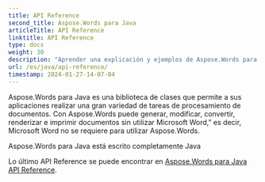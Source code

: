 ```yaml
---
title: API Reference
second_title: Aspose.Words para Java
articleTitle: API Reference
linktitle: API Reference
type: docs
weight: 30
description: "Aprender una explicación y ejemplos de Aspose.Words para Java clases y métodos para generar, convertir, modificar, renderizar y imprimir documentos sin utilizar Microsoft Word."
url: /es/java/api-reference/
timestamp: 2024-01-27-14-07-04
---
```


Aspose.Words para Java es una biblioteca de clases que permite a sus aplicaciones realizar una gran variedad de tareas de procesamiento de documentos. Con Aspose.Words puede generar, modificar, convertir, renderizar e imprimir documentos sin utilizar Microsoft Word," es decir, Microsoft Word no se requiere para utilizar Aspose.Words.

Aspose.Words para Java está escrito completamente Java

Lo último API Reference se puede encontrar en [Aspose.Words para Java API Reference](https://reference.aspose.com/words/java/).
